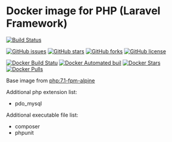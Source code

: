 Docker image for PHP (Laravel Framework)
========================================

[![Build Status](https://travis-ci.org/k2levin/php-laravel.svg?branch=master)](https://travis-ci.org/k2levin/php-laravel)

[![GitHub issues](https://img.shields.io/github/issues/k2levin/php-laravel.svg)](https://github.com/k2levin/php-laravel/issues)
[![GitHub stars](https://img.shields.io/github/stars/k2levin/php-laravel.svg)](https://github.com/k2levin/php-laravel/stargazers)
[![GitHub forks](https://img.shields.io/github/forks/k2levin/php-laravel.svg)](https://github.com/k2levin/php-laravel/network)
[![GitHub license](https://img.shields.io/badge/license-MIT-blue.svg)](https://raw.githubusercontent.com/k2levin/php-laravel/master/LICENSE)

[![Docker Build Statu](https://img.shields.io/docker/build/k2levin/php-laravel.svg)](https://hub.docker.com/r/k2levin/php-laravel/)
[![Docker Automated buil](https://img.shields.io/docker/automated/k2levin/php-laravel.svg)](https://hub.docker.com/r/k2levin/php-laravel/)
[![Docker Stars](https://img.shields.io/docker/stars/k2levin/php-laravel.svg)](https://hub.docker.com/r/k2levin/php-laravel/)
[![Docker Pulls](https://img.shields.io/docker/pulls/k2levin/php-laravel.svg)](https://hub.docker.com/r/k2levin/php-laravel/)

Base image from [php:7.1-fpm-alpine](https://hub.docker.com/_/php/)

Additional php extension list:
* pdo_mysql

Additional executable file list:
* composer
* phpunit
